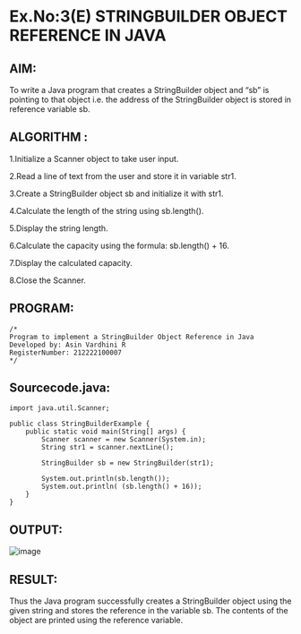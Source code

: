 # Ex.No:3(E)  STRINGBUILDER OBJECT REFERENCE IN JAVA

## AIM:
To write a Java program that creates a StringBuilder object and “sb” is pointing to that object i.e. the address of the StringBuilder object is stored in reference variable sb.

## ALGORITHM :
1.Initialize a Scanner object to take user input.

2.Read a line of text from the user and store it in variable str1.

3.Create a StringBuilder object sb and initialize it with str1.

4.Calculate the length of the string using sb.length().

5.Display the string length.

6.Calculate the capacity using the formula: sb.length() + 16.

7.Display the calculated capacity.

8.Close the Scanner.




## PROGRAM:
 ```
/*
Program to implement a StringBuilder Object Reference in Java
Developed by: Asin Vardhini R 
RegisterNumber: 212222100007 
*/
```

## Sourcecode.java:

```
import java.util.Scanner;

public class StringBuilderExample {
    public static void main(String[] args) {
        Scanner scanner = new Scanner(System.in);
        String str1 = scanner.nextLine();

        StringBuilder sb = new StringBuilder(str1);

        System.out.println(sb.length());
        System.out.println( (sb.length() + 16));
    }
}
```





## OUTPUT:

![image](https://github.com/user-attachments/assets/a5b6874a-820a-4523-9962-8be0416f9665)


## RESULT:
Thus the Java program successfully creates a StringBuilder object using the given string and stores the reference in the variable sb. The contents of the object are printed using the reference variable.

